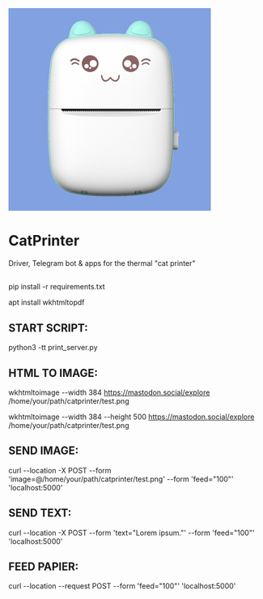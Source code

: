 ![image text](catprinter.jpg "Thermal Cat printer")

# CatPrinter
Driver, Telegram bot &amp; apps for the thermal "cat printer"

##
pip install -r requirements.txt

apt install wkhtmltopdf





## START SCRIPT:
python3 -tt print_server.py



## HTML TO IMAGE:
wkhtmltoimage --width 384 https://mastodon.social/explore /home/your/path/catprinter/test.png

wkhtmltoimage --width 384 --height 500 https://mastodon.social/explore /home/your/path/catprinter/test.png



## SEND IMAGE:
curl --location -X POST --form 'image=@/home/your/path/catprinter/test.png' --form 'feed="100"' 'localhost:5000'



## SEND TEXT:
curl --location -X POST --form 'text="Lorem ipsum."' --form 'feed="100"' 'localhost:5000'



## FEED PAPIER:
curl --location --request POST --form 'feed="100"' 'localhost:5000'
